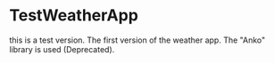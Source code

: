 # TestWeatherApp
this is a test version.
The first version of the weather app. The "Anko" library is used (Deprecated).
